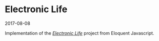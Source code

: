 Electronic Life
===============

2017-08-08

Implementation of the [_Electronic Life_](http://eloquentjavascript.net/07_elife.html) project from Eloquent Javascript.